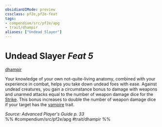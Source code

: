 ```yaml
---
obsidianUIMode: preview
cssclass: pf2e,pf2e-feat
tags:
- compendium/src/pf2e/apg
- trait/dhampir
aliases: ["Undead Slayer"]
---
```

# Undead Slayer  *Feat 5*  
[dhampir](../../rules/traits/dhampir-b1.md)  


Your knowledge of your own not-quite-living anatomy, combined with your experience in combat, helps you take down undead foes with ease. Against undead creatures, you gain a circumstance bonus to damage with weapons and unarmed attacks equal to the number of weapon damage dice for the [Strike](../../rules/actions/strike.md). This bonus increases to double the number of weapon damage dice if your target has the [vampire](../../rules/traits/vampire-b1.md) trait.

*Source: Advanced Player's Guide p. 33*  
%% #compendium/src/pf2e/apg #trait/dhampir %%